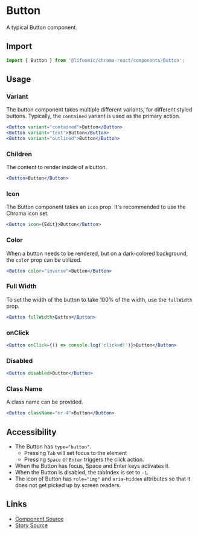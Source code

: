 # Button

A typical Button component.

## Import

```js
import { Button } from '@lifeomic/chroma-react/components/Button';
```

<!-- STORY -->

## Usage

### Variant

The button component takes multiple different variants, for different styled
buttons. Typically, the `contained` variant is used as the primary action.

```jsx
<Button variant="contained">Button</Button>
<Button variant="text">Button</Button>
<Button variant="outlined">Button</Button>
```

### Children

The content to render inside of a button.

```jsx
<Button>Button</Button>
```

### Icon

The Button component takes an `icon` prop. It's recommended to use the Chroma
icon set.

```jsx
<Button icon={Edit}>Button</Button>
```

### Color

When a button needs to be rendered, but on a dark-colored background, the
`color` prop can be utilized.

```jsx
<Button color="inverse">Button</Button>
```

### Full Width

To set the width of the button to take 100% of the width, use the `fullWidth`
prop.

```jsx
<Button fullWidth>Button</Button>
```

### onClick

```jsx
<Button onClick={() => console.log('clicked!')}>Button</Button>
```

### Disabled

```jsx
<Button disabled>Button</Button>
```

### Class Name

A class name can be provided.

```jsx
<Button className="mr-4">Button</Button>
```

## Accessibility

- The Button has `type="button"`.
  - Pressing `Tab` will set focus to the element
  - Pressing `Space` or `Enter` triggers the click action.
- When the Button has focus, Space and Enter keys activates it.
- When the Button is disabled, the tabIndex is set to `-1`.
- The icon of Button has `role="img"` and `aria-hidden` attributes so that it
  does not get picked up by screen readers.

## Links

- [Component Source](https://github.com/lifeomic/chroma-react/blob/master/src/components/Button/Button.tsx)
- [Story Source](https://github.com/lifeomic/chroma-react/blob/master/stories/components/Button/Button.stories.tsx)
